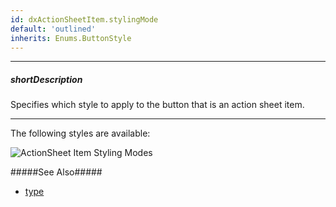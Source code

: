 ```yaml
---
id: dxActionSheetItem.stylingMode
default: 'outlined'
inherits: Enums.ButtonStyle
---
```

---
##### shortDescription
Specifies which style to apply to the button that is an action sheet item.

---
The following styles are available: 

![ActionSheet Item Styling Modes](/images/UiWidgets/actionSheetItem_stylingMode.png)

#####See Also#####
- [type](/api-reference/_hidden/dxActionSheetItem/type.md '{currentpath}/#type')